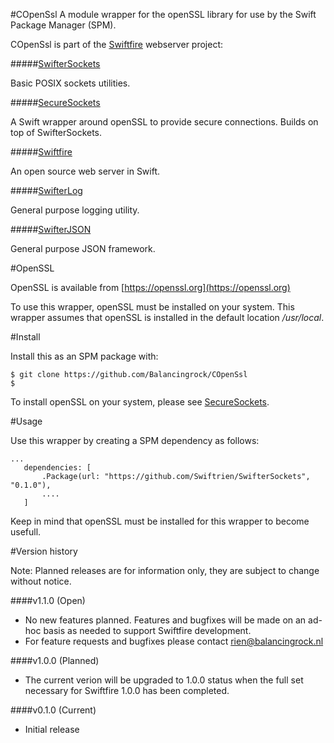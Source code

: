 #COpenSsl
A module wrapper for the openSSL library for use by the Swift Package Manager (SPM).

COpenSsl is part of the [Swiftfire](http://swiftfire.nl) webserver project:

#####[SwifterSockets](https://github.com/Swiftrien/SwifterSockets)

Basic POSIX sockets utilities.

#####[SecureSockets](https://github.com/Swiftrien/SecureSockets)

A Swift wrapper around openSSL to provide secure connections. Builds on top of SwifterSockets.

#####[Swiftfire](https://github.com/Swiftrien/Swiftfire)

An open source web server in Swift.

#####[SwifterLog](https://github.com/Swiftrien/SwifterLog)

General purpose logging utility.

#####[SwifterJSON](https://github.com/Swiftrien/SwifterJSON)

General purpose JSON framework.

#OpenSSL

OpenSSL is available from [https://openssl.org](https://openssl.org)

To use this wrapper, openSSL must be installed on your system. This wrapper assumes that openSSL is installed in the default location _/usr/local_.

#Install

Install this as an SPM package with:
    
    $ git clone https://github.com/Balancingrock/COpenSsl
    $

To install openSSL on your system, please see [SecureSockets](https://github.com/Balancingrock/SecureSockets).

#Usage

Use this wrapper by creating a SPM dependency as follows:

    ...
       dependencies: [
           .Package(url: "https://github.com/Swiftrien/SwifterSockets", "0.1.0"),
           ....
       ]

Keep in mind that openSSL must be installed for this wrapper to become usefull.

#Version history

Note: Planned releases are for information only, they are subject to change without notice.

####v1.1.0 (Open)

- No new features planned. Features and bugfixes will be made on an ad-hoc basis as needed to support Swiftfire development.
- For feature requests and bugfixes please contact rien@balancingrock.nl

####v1.0.0 (Planned)

- The current verion will be upgraded to 1.0.0 status when the full set necessary for Swiftfire 1.0.0 has been completed.

####v0.1.0 (Current)

- Initial release